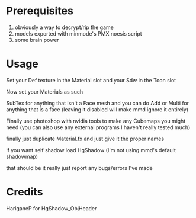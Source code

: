 # Prerequisites
1) obviously a way to decrypt/rip the game
2) models exported with minmode's PMX noesis script
3) some brain power

# Usage

Set your Def texture in the Material slot and your Sdw in the Toon slot

Now set your Materials as such

SubTex for anything that isn't a Face mesh and you can do Add or Multi for anything that is a face (leaving it disabled will make mmd ignore it entirely)

Finally use photoshop with nvidia tools to make any Cubemaps you might need (you can also use any external programs I haven't really tested much)

finally just duplicate Material.fx and just give it the proper names

if you want self shadow load HgShadow (I'm not using mmd's default shadowmap)

that should be it really just report any bugs/errors I've made

# Credits

HariganeP for HgShadow_ObjHeader
